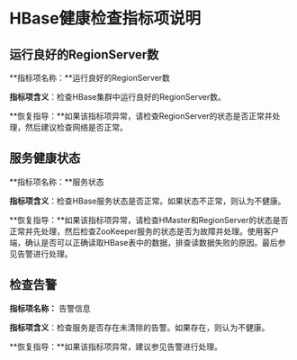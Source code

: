 # HBase健康检查指标项说明<a name="mrs_01_0230"></a>

## 运行良好的RegionServer数<a name="section297156105658"></a>

**指标项名称：**运行良好的RegionServer数

**指标项含义**：检查HBase集群中运行良好的RegionServer数。

**恢复指导：**如果该指标项异常，请检查RegionServer的状态是否正常并处理，然后建议检查网络是否正常。

## 服务健康状态<a name="section52728788105719"></a>

**指标项名称：**服务状态

**指标项含义**：检查HBase服务状态是否正常。如果状态不正常，则认为不健康。

**恢复指导：**如果该指标项异常，请检查HMaster和RegionServer的状态是否正常并先处理，然后检查ZooKeeper服务的状态是否为故障并处理。使用客户端，确认是否可以正确读取HBase表中的数据，排查读数据失败的原因。最后参见告警进行处理。

## 检查告警<a name="section7063106105727"></a>

**指标项名称：**  告警信息

**指标项含义**：检查服务是否存在未清除的告警。如果存在，则认为不健康。

**恢复指导：**如果该指标项异常，建议参见告警进行处理。

